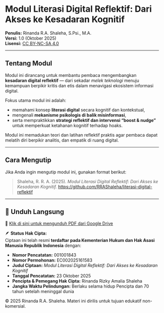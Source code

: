 # Modul Literasi Digital Reflektif: Dari Akses ke Kesadaran Kognitif

**Penulis:** Rinanda R.A. Shaleha, S.Psi., M.A.  
**Versi:** 1.0 (Oktober 2025)  
**Lisensi:** [CC BY-NC-SA 4.0](https://creativecommons.org/licenses/by-nc-sa/4.0/)  

---

## Tentang Modul
Modul ini dirancang untuk membantu pembaca mengembangkan **kesadaran digital reflektif** — dari sekadar *melek teknologi* menuju kemampuan berpikir kritis dan etis dalam menavigasi ekosistem informasi digital.  

Fokus utama modul ini adalah:
- memahami konsep **literasi digital** secara kognitif dan kontekstual,  
- mengenali **mekanisme psikologis di balik misinformasi**,  
- serta mempraktikkan **strategi reflektif dan intervensi “boost & nudge”** untuk memperkuat ketahanan kognitif terhadap hoaks.

Modul ini memadukan teori dan latihan reflektif praktis agar pembaca dapat melatih diri berpikir analitis, dan empatik di ruang digital.

---

## Cara Mengutip
Jika Anda ingin mengutip modul ini, gunakan format berikut:

> Shaleha, R. R. A. (2025). *Modul Literasi Digital Reflektif: Dari Akses ke Kesadaran Kognitif.* https://github.com/RRAShaleha/literasi-digital-reflektif  

---

## 🔗 Unduh Langsung
📄 [Klik di sini untuk mengunduh PDF dari Google Drive](https://drive.google.com/file/d/1Pu-3DuhdKuDGR1R5g-x7sgNg3QVbAmrZ/view?usp=sharing)
 

🪶 **Status Hak Cipta:**  
Ciptaan ini telah resmi **terdaftar pada Kementerian Hukum dan Hak Asasi Manusia Republik Indonesia** dengan:  
- **Nomor Pencatatan:** 001001843  
- **Nomor Permohonan:** EC002025161583  
- **Judul Ciptaan:** *Modul Literasi Digital Reflektif: Dari Akses ke Kesadaran Kognitif*  
- **Tanggal Pencatatan:** 23 Oktober 2025  
- **Pencipta & Pemegang Hak Cipta:** Rinanda Rizky Amalia Shaleha  
- **Jangka Waktu Pelindungan:** Berlaku selama hidup Pencipta dan 70 tahun setelah meninggal dunia  

© 2025 Rinanda R.A. Shaleha. Materi ini dirilis untuk tujuan edukatif non-komersial. 
